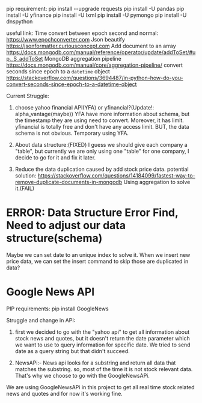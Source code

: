 pip requirement:
pip install --upgrade requests
pip install -U pandas
pip install -U yfinance
pip install -U lxml
pip install -U pymongo
pip install -U dnspython

useful link:
Time convert between epoch second and normal:
https://www.epochconverter.com
Json beautify
https://jsonformatter.curiousconcept.com
Add document to an array
https://docs.mongodb.com/manual/reference/operator/update/addToSet/#up._S_addToSet
MongoDB aggregation pipeline
https://docs.mongodb.com/manual/core/aggregation-pipeline/
convert seconds since epoch to a `datetime` object
https://stackoverflow.com/questions/3694487/in-python-how-do-you-convert-seconds-since-epoch-to-a-datetime-object

Current Struggle:
1. choose yahoo financial API(YFA) or yfinancial?(Update!: alpha_vantage(maybe))
YFA have more information about schema, but the timestamp they are using need to convert. Moreover, it has limit.
yfinancial is totally free and don't have any access limit. BUT, the data schema is not obvious.
Temporary using YFA.

2. About data structure:(FIXED)
I guess we should give each company a "table", but currently we are only using one "table" for one company, I decide to go for it and fix it later.

3. Reduce the data duplication caused by add stock price data.
potential solution: https://stackoverflow.com/questions/14184099/fastest-way-to-remove-duplicate-documents-in-mongodb
Using aggregation to solve it.(FAIL)
# ERROR: Data Structure Error Find, Need to adjust our data structure(schema)
Maybe we can set date to an unique index to solve it. When we insert new price data, we can set the insert command to skip those are duplicated in data?

# Google News API

PIP requirements:
pip install GoogleNews

Struggle and change in API:
1. first we decided to go with the "yahoo api" to get all information about stock news and quotes, but it doesn't return the date parameter which we want to use to query information for 
 specific date. We tried to send date as a query string but that didn't succeed.
 
2. NewsAPi:- News api looks for a substring and return all data that matches the substring. so, most of the time it is not stock relevant data. That's why we choose to go with
the GoogleNewsAPi.

We are using GoogleNewsAPi in this project to get all real time stock related news and quotes and for now it's working fine.

